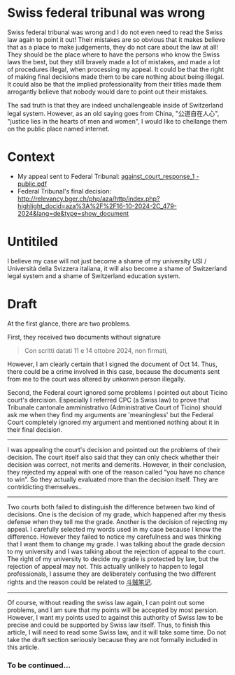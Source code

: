 # Swiss federal tribunal was wrong
Swiss federal tribunal was wrong and I do not even need to read the Swiss law again to point it out! Their mistakes are so obvious that it makes believe that as a place to make judgements, they do not care about the law at all! They should be the place where to have the persons who know the Swiss laws the best, but they still bravely made a lot of mistakes, and made a lot of procedures illegal, when processing my appeal. It could be that the right of making final decisions made them to be care nothing about being illegal. It could also be that the implied professionality from their titles made them arrogantly believe that nobody would dare to point out their mistakes. 

The sad truth is that they are indeed unchallengeable inside of Switzerland legal system. However, as an old saying goes from China, "公道自在人心", "justice lies in the hearts of men and women", I would like to chellange them on the public place named internet.

# Context

 * My appeal sent to Federal Tribunal: [against_court_response_1 - public.pdf](./against_court_response_1%20-%20public.pdf)
 * Federal Tribunal's final decision: http://relevancy.bger.ch/php/aza/http/index.php?highlight_docid=aza%3A%2F%2F16-10-2024-2C_479-2024&lang=de&type=show_document

# Untitiled

I believe my case will not just become a shame of my university USI / Università della Svizzera italiana, it will also become a shame of Switzerland legal system and a shame of Switzerland education system. 

# Draft

At the first glance, there are two problems.

First, they received two documents without signature 
> Con scritti datati 11 e 14 ottobre 2024, non firmati,

However, I am clearly certain that I signed the document of Oct 14. Thus, there could be a crime involved in this case, because the documents sent from me to the court was altered by unkonwn person illegally.

Second, the Federal court ignored some problems I pointed out about Ticino court's dercision. Especially I referred CPC (a Swiss law) to prove that Tribunale cantonale amministrativo (Administrative Court of Ticino) should ask me when they find my arguments are 'meaningless' but the Federal Court completely ignored my argument and mentioned nothing about it in their final decision.

-----

I was appealing the court's decision and pointed out the problems of their decision. The court itself also said that they can only check whether their decision was correct, not merits and demerits. However, in their conclusion, they rejected my appeal with one of the reason called “you have no chance to win”. So they actually evaluated more than the decision itself. They are contridicting themselves.. 

-----

Two courts both failed to distinguish the difference between two kind of decisions. One is the decision of my grade, which happened after my thesis defense when they tell me the grade. Another is the decision of rejecting my appeal. I carefully selected my words used in my case because I know the difference. However they failed to notice my carefulness and was thinking that I want them to change my grade. I was talking about the grade decsion to my university and I was talking about the rejection of appeal to the court. The right of my university to decide my grade is protected by law, but the rejection of appeal may not. This actually unlikely to happen to legal professionals, I assume they are deliberately confusing the two different rights and the reason could be related to [斗贼笔记](../斗贼笔记/). 

-----


Of course, without reading the swiss law again, I can point out some problems, and I am sure that my points will be accepted by most persion. However, I want my points used to against this authority of Swiss law to be precise and could be supported by Swiss law itself. Thus, to finish this article, I will need to read some Swiss law, and it will take some time. Do not take the draft section seriously because they are not formally included in this article.

### To be continued...
